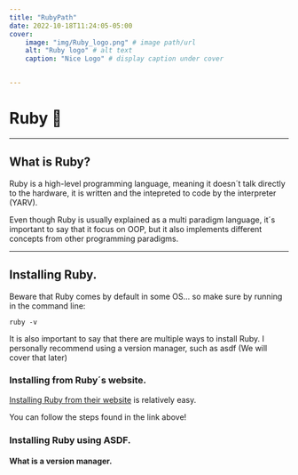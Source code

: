 ```yaml
---
title: "RubyPath"
date: 2022-10-18T11:24:05-05:00
cover:
    image: "img/Ruby_logo.png" # image path/url
    alt: "Ruby logo" # alt text
    caption: "Nice Logo" # display caption under cover


---
```


# Ruby 💎
---------------------------------

## What is Ruby?

Ruby is a high-level programming language, meaning it doesn´t talk directly to the hardware, it is written and the intepreted to code by the interpreter (YARV).

Even though Ruby is usually explained as a multi paradigm language, it´s important to say that it focus on OOP, but it also implements different concepts from other programming paradigms.

-----------------------------------

## Installing Ruby.

Beware that Ruby comes by default in some OS... so make sure by running in the command line:

`ruby -v`

It is also important to say that there are multiple ways to install Ruby. I personally recommend using a version manager, such as asdf (We will cover that later)

### Installing from Ruby´s website.

[Installing Ruby from their website](https://www.ruby-lang.org/en/documentation/installation/) is relatively easy. 

You can follow the steps found in the link above!

### Installing Ruby using ASDF.



#### What is a version manager.
